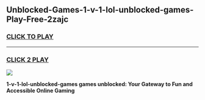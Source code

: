 
## Unblocked-Games-1-v-1-lol-unblocked-games-Play-Free-2zajc
<h3>
<a href="https://premium76.site?title=1-v-1-lol-unblocked-games&ref=15A">CLICK TO PLAY</a></h3>
<hr>

<h3>
<a href="https://premium76.site?title=1-v-1-lol-unblocked-games&ref=15A">CLICK 2 PLAY</a>
  
</h3>

<a href="https://premium76.site?title=1-v-1-lol-unblocked-games&ref=15A"><img src="https://clearcache.store/games.png"></a>


**1-v-1-lol-unblocked-games games unblocked: Your Gateway to Fun and Accessible Online Gaming**
